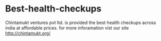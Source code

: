# Best-health-checkups
Chintamukt ventures pvt ltd. is provided the best health checkups across india at affordable prices.
for more inforamation vist our site http://chintamukt.org/
